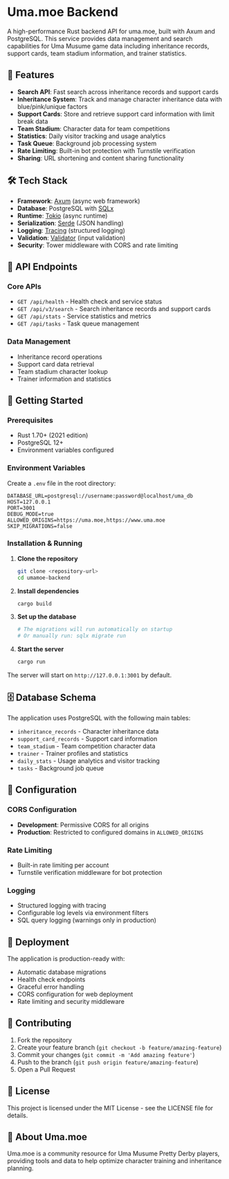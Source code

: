 # Uma.moe Backend

A high-performance Rust backend API for uma.moe, built with Axum and PostgreSQL. This service provides data management and search capabilities for Uma Musume game data including inheritance records, support cards, team stadium information, and trainer statistics.

## 🚀 Features

- **Search API**: Fast search across inheritance records and support cards
- **Inheritance System**: Track and manage character inheritance data with blue/pink/unique factors
- **Support Cards**: Store and retrieve support card information with limit break data
- **Team Stadium**: Character data for team competitions
- **Statistics**: Daily visitor tracking and usage analytics
- **Task Queue**: Background job processing system
- **Rate Limiting**: Built-in bot protection with Turnstile verification
- **Sharing**: URL shortening and content sharing functionality

## 🛠️ Tech Stack

- **Framework**: [Axum](https://github.com/tokio-rs/axum) (async web framework)
- **Database**: PostgreSQL with [SQLx](https://github.com/launchbadge/sqlx)
- **Runtime**: [Tokio](https://tokio.rs/) (async runtime)
- **Serialization**: [Serde](https://serde.rs/) (JSON handling)
- **Logging**: [Tracing](https://tracing.rs/) (structured logging)
- **Validation**: [Validator](https://github.com/Keats/validator) (input validation)
- **Security**: Tower middleware with CORS and rate limiting

## 📡 API Endpoints

### Core APIs
- `GET /api/health` - Health check and service status
- `GET /api/v3/search` - Search inheritance records and support cards
- `GET /api/stats` - Service statistics and metrics
- `GET /api/tasks` - Task queue management

### Data Management
- Inheritance record operations
- Support card data retrieval
- Team stadium character lookup
- Trainer information and statistics

## 🚦 Getting Started

### Prerequisites

- Rust 1.70+ (2021 edition)
- PostgreSQL 12+
- Environment variables configured

### Environment Variables

Create a `.env` file in the root directory:

```env
DATABASE_URL=postgresql://username:password@localhost/uma_db
HOST=127.0.0.1
PORT=3001
DEBUG_MODE=true
ALLOWED_ORIGINS=https://uma.moe,https://www.uma.moe
SKIP_MIGRATIONS=false
```

### Installation & Running

1. **Clone the repository**
   ```bash
   git clone <repository-url>
   cd umamoe-backend
   ```

2. **Install dependencies**
   ```bash
   cargo build
   ```

3. **Set up the database**
   ```bash
   # The migrations will run automatically on startup
   # Or manually run: sqlx migrate run
   ```

4. **Start the server**
   ```bash
   cargo run
   ```

The server will start on `http://127.0.0.1:3001` by default.

## 🗄️ Database Schema

The application uses PostgreSQL with the following main tables:

- `inheritance_records` - Character inheritance data
- `support_card_records` - Support card information
- `team_stadium` - Team competition character data  
- `trainer` - Trainer profiles and statistics
- `daily_stats` - Usage analytics and visitor tracking
- `tasks` - Background job queue

## 🔧 Configuration

### CORS Configuration
- **Development**: Permissive CORS for all origins
- **Production**: Restricted to configured domains in `ALLOWED_ORIGINS`

### Rate Limiting
- Built-in rate limiting per account
- Turnstile verification middleware for bot protection

### Logging
- Structured logging with tracing
- Configurable log levels via environment filters
- SQL query logging (warnings only in production)

## 🚀 Deployment

The application is production-ready with:

- Automatic database migrations
- Health check endpoints
- Graceful error handling
- CORS configuration for web deployment
- Rate limiting and security middleware

## 🤝 Contributing

1. Fork the repository
2. Create your feature branch (`git checkout -b feature/amazing-feature`)
3. Commit your changes (`git commit -m 'Add amazing feature'`)
4. Push to the branch (`git push origin feature/amazing-feature`)
5. Open a Pull Request

## 📝 License

This project is licensed under the MIT License - see the LICENSE file for details.

## 🐎 About Uma.moe

Uma.moe is a community resource for Uma Musume Pretty Derby players, providing tools and data to help optimize character training and inheritance planning.